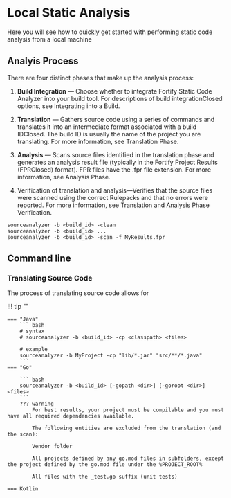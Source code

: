 # Local Static Analysis
Here you will see how to quickly get started with performing static code analysis from a local machine

## Analyis Process
There are four distinct phases that make up the analysis process:

1. **Build Integration** — Choose whether to integrate Fortify Static Code Analyzer into your build tool. For descriptions of build integrationClosed options, see Integrating into a Build.
2. **Translation** — Gathers source code using a series of commands and translates it into an intermediate format associated with a build 
IDClosed. The build ID is usually the name of the project you are translating. For more information, see Translation Phase.

3. **Analysis** — Scans source files identified in the translation phase and generates an analysis result file (typically in the Fortify Project Results (FPRClosed) format). FPR files have the .fpr file extension. For more information, see Analysis Phase.

4. Verification of translation and analysis—Verifies that the source files were scanned using the correct Rulepacks and that no errors were reported. For more information, see Translation and Analysis Phase Verification.

```
sourceanalyzer -b <build_id> -clean
sourceanalyzer -b <build_id> ...
sourceanalyzer -b <build_id> -scan -f MyResults.fpr
```

## Command line

### Translating Source Code
The process of translating source code allows for 

!!! tip ""

    === "Java"
        ``` bash
        # syntax
        # sourceanalyzer -b <build_id> -cp <classpath> <files>

        # example
        sourceanalyzer -b MyProject -cp "lib/*.jar" "src/**/*.java"
        ```
    === "Go"

        ``` bash
        sourceanalyzer -b <build_id> [-gopath <dir>] [-goroot <dir>] <files>
        ```
        ??? warning
            For best results, your project must be compilable and you must have all required dependencies available.

            The following entities are excluded from the translation (and the scan):

            Vendor folder

            All projects defined by any go.mod files in subfolders, except the project defined by the go.mod file under the %PROJECT_ROOT%

            All files with the _test.go suffix (unit tests)
    
    === Kotlin